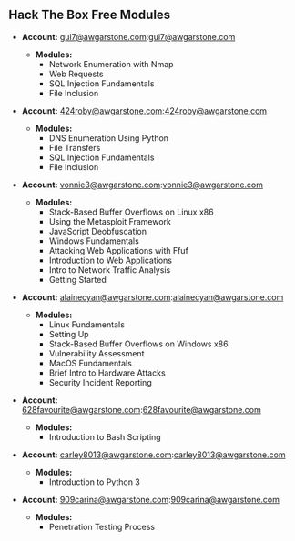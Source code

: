 ## Hack The Box Free Modules
- **Account:** gui7@awgarstone.com:gui7@awgarstone.com
	- **Modules:**
		- Network Enumeration with Nmap
		- Web Requests
		- SQL Injection Fundamentals
		- File Inclusion

- **Account:** 424roby@awgarstone.com:424roby@awgarstone.com
	- **Modules:**
		- DNS Enumeration Using Python
		- File Transfers
		- SQL Injection Fundamentals
		- File Inclusion


- **Account:** vonnie3@awgarstone.com:vonnie3@awgarstone.com
	- **Modules:**
		- Stack-Based Buffer Overflows on Linux x86
		- Using the Metasploit Framework
		- JavaScript Deobfuscation
		- Windows Fundamentals
		- Attacking Web Applications with Ffuf
		- Introduction to Web Applications
		- Intro to Network Traffic Analysis
		- Getting Started
 
- **Account:** alainecyan@awgarstone.com:alainecyan@awgarstone.com
	- **Modules:**
		- Linux Fundamentals
		- Setting Up
		- Stack-Based Buffer Overflows on Windows x86
		- Vulnerability Assessment
		- MacOS Fundamentals
		- Brief Intro to Hardware Attacks
		- Security Incident Reporting

- **Account:** 628favourite@awgarstone.com:628favourite@awgarstone.com
	- **Modules:**
		- Introduction to Bash Scripting
		
- **Account:** carley8013@awgarstone.com:carley8013@awgarstone.com
	- **Modules:**
		- Introduction to Python 3
    
- **Account:** 909carina@awgarstone.com:909carina@awgarstone.com
	- **Modules:**
		- Penetration Testing Process
